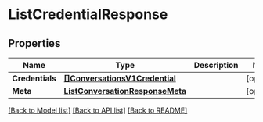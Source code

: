 # ListCredentialResponse

## Properties

Name | Type | Description | Notes
------------ | ------------- | ------------- | -------------
**Credentials** | [**[]ConversationsV1Credential**](conversations.v1.credential.md) |  |[optional] 
**Meta** | [**ListConversationResponseMeta**](ListConversationResponse_meta.md) |  |[optional] 

[[Back to Model list]](../README.md#documentation-for-models) [[Back to API list]](../README.md#documentation-for-api-endpoints) [[Back to README]](../README.md)


